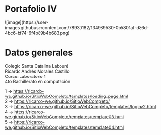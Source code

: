 <h1 class="heading">Portafolio IV</h1>
![image](https://user-images.githubusercontent.com/78930182/134989530-0b5801af-d86d-4bc6-bf74-6f4b89b4b683.png)

<h1 class="datosGeneralesTitle">Datos generales</h1>
Colegio Santa Catalina Labouré
<br>
Ricardo Andrés Morales Castillo
<br>
Curso: Laboratorio 1
<br>
4to Bachillerato en computación

<span class="separator"></span>
1 -> https://ricardo-we.github.io/SitioWebCompleto/templates/loading_page.html
<br>
2 -> https://ricardo-we.github.io/SitioWebCompleto/
<br>
3 -> https://ricardo-we.github.io/SitioWebCompleto/templates/loginv2.html
<br>
4 -> https://ricardo-we.github.io/SitioWebCompleto/templates/template03.html
<br>
5 -> https://ricardo-we.github.io/SitioWebCompleto/templates/template04.html
